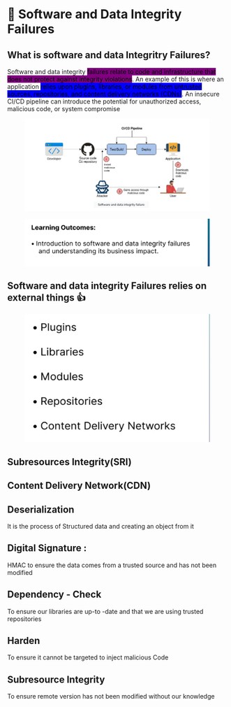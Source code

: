 # 🫥 Software and Data Integrity Failures

## What is software and data Integritry Failures?

Software and data integrity <mark style="background-color:purple;">failures relate to code and infrastructure that does not protect against integrity violations</mark>. An example of this is where an application <mark style="background-color:blue;">relies upon plugins, libraries, or modules from untrusted sources, repositories, and content delivery networks (CDNs)</mark>. An insecure CI/CD pipeline can introduce the potential for unauthorized access, malicious code, or system compromise

<figure><img src=".gitbook/assets/image (13).png" alt=""><figcaption></figcaption></figure>

<figure><img src=".gitbook/assets/image (31).png" alt=""><figcaption></figcaption></figure>

## Software and data integrity Failures relies on external things :thumbsup:

<figure><img src=".gitbook/assets/image.png" alt=""><figcaption></figcaption></figure>

## Subresources Integrity(SRI)





## Content Delivery Network(CDN)



## Deserialization

It is the process of Structured data and creating an object from it



## Digital Signature :&#x20;

HMAC to ensure the data comes from a trusted source and has not been modified&#x20;

## Dependency - Check

To ensure our libraries are up-to -date and that we are using trusted repositories

## Harden

To ensure it cannot be targeted to inject malicious Code

## Subresource Integrity

To ensure remote version has not been modified without our knowledge



